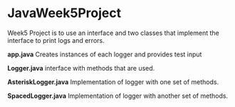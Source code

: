 # JavaWeek5Project

Week5 Project is to use an interface and two classes that implement the interface to print logs and errors.

<b>app.java</b>
Creates instances of each logger and provides test input

<b>Logger.java</b>
interface with methods that are used.

<b>AsteriskLogger.java</b>
Implementation of logger with one set of methods.

<b>SpacedLogger.java</b>
Implementation of logger with another set of methods.
